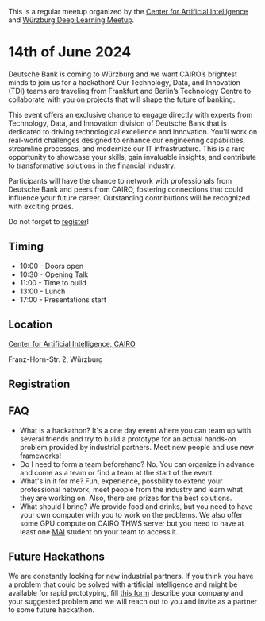 This is a regular meetup organized by the [Center for Artificial Intelligence](https://www.thws.de/forschung/institute/cairo/) and [Würzburg Deep Learning Meetup](https://www.meetup.com/de-DE/wurzburg-deep-learning-meetup/).

# 14th of June 2024

Deutsche Bank is coming to Würzburg and we want CAIRO’s brightest minds to join us for a hackathon! Our Technology, Data, and Innovation (TDI) teams are traveling from Frankfurt and Berlin’s Technology Centre to collaborate with you on projects that will shape the future of banking.

This event offers an exclusive chance to engage directly with experts from Technology, Data, and Innovation division of Deutsche Bank that is dedicated to driving technological excellence and innovation. You'll work on real-world challenges designed to enhance our engineering capabilities, streamline processes, and modernize our IT infrastructure. This is a rare opportunity to showcase your skills, gain invaluable insights, and contribute to transformative solutions in the financial industry.

Participants will have the chance to network with professionals from Deutsche Bank and peers from CAIRO, fostering connections that could influence your future career. Outstanding contributions will be recognized with exciting prizes.

Do not forget to [register]([(https://meetu.ps/e/Nb42V/M9SL0/i)])!

## Timing  

* 10:00 - Doors open
* 10:30 - Opening Talk
* 11:00 - Time to build
* 13:00 - Lunch
* 17:00 - Presentations start

## Location

[Center for Artificial Intelligence, CAIRO](https://maps.app.goo.gl/R6jWrfCHYtWgTZyQ8)

Franz-Horn-Str. 2, Würzburg


## Registration

## FAQ

* What is a hackathon?
It's a one day event where you can team up with several friends and try to build a prototype for an actual hands-on problem provided by industrial partners. Meet new people and use new frameworks!
* Do I need to form a team beforehand?
No. You can organize in advance and come as a team or find a team at the start of the event.
* What's in it for me?
Fun, experience, possbility to extend your professional network, meet people from the industry and learn what they are working on. Also, there are prizes for the best solutions.
* What should I bring?
We provide food and drinks, but you need to have your own computer with you to work on the problems. We also offer some GPU compute on CAIRO THWS server but you need to have at least one [MAI](https://mai.thws.de/en/) student on your team to access it.

## Future Hackathons

We are constantly looking for new industrial partners. If you think you have a problem that could be solved with artificial intelligence and might be available for rapid prototyping, fill [this form](https://forms.gle/WNRBabQK7rs5JiDp9) describe your company and your suggested problem and we will reach out to you and invite as a partner to some future hackathon.

